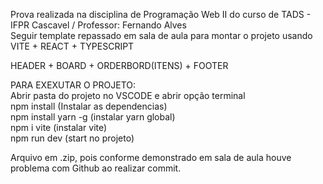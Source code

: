Prova realizada na disciplina de Programação Web II do curso de TADS - IFPR Cascavel / Professor: Fernando Alves <br />
Seguir template repassado em sala de aula para montar o projeto usando VITE + REACT + TYPESCRIPT<br />

HEADER + BOARD + ORDERBORD(ITENS) + FOOTER<br />

PARA EXEXUTAR O PROJETO: <br />
Abrir pasta do projeto no VSCODE e abrir opção terminal<br />
npm install (Instalar as dependencias)<br />
npm install yarn -g (instalar yarn global)<br />
npm i vite (instalar vite)<br />
npm run dev (start no projeto)<br />

Arquivo em .zip, pois conforme demonstrado em sala de aula houve problema com Github ao realizar commit.<br />

